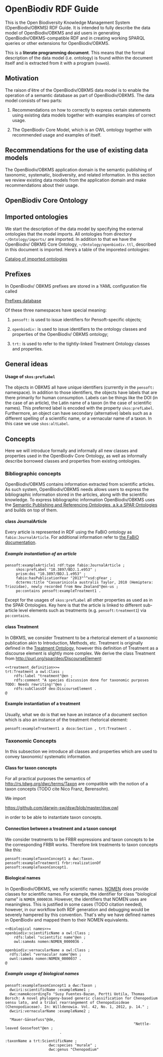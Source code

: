 # OpenBiodiv RDF Guide

This is the Open Biodiversity Knowledge Management System (OpenBiodiv/OBKMS) 
RDF Guide. It is intended to fully describe the data model of OpenBiodiv/OBKMS 
and aid users in generating OpenBiodiv/OBKMS-compatible RDF and in creating 
working SPARQL queries or other extensions for OpenBiodiv/OBKMS.

This is a **literate programming document**. This means that the formal 
description of the data model (i.e. ontology) is found within the document 
itself and is extracted from it with a program (`noweb`).

## Motivation

The raison d'être of the OpenBiodiv/OBKMS data model is to enable the operation
of a semantic database as part of OpenBiodiv/OBKMS. The data model consists of
two parts:

1. Recommendations on how to correctly to express certain statements using 
existing data models together with examples examples of correct usage.

2. The OpenBiodiv Core Model, which is an OWL ontology together with recommended
usage and examples of itself.

## Recommendations for the use of existing data models

The OpenBiodiv/OBKMS application domain is the semantic publishing of taxonomic,
systematic, biodiversity, and related information. In this section we review
existing data models from the application domain and make recommendations about 
their usage.

## OpenBiodiv Core Ontology

## Imported ontologies

We start the description of the data model by specifying the external ontologies
that the model imports. All ontologies from directory `~/Ontology/imports/` are 
imported. In addition to that we have the OpenBiodiv/ OBKMS Core Ontology, 
`~/Ontology/openbiodiv.ttl`, described in this document is imported. Here’s a 
table of the imporeted ontologies:

[Catalog of imported ontologies](Ontology/imports/Catalog.md)

## Prefixes

In OpenBiodiv/ OBKMS prefixes are stored in a YAML configuration file called

[Prefixes database](R/obkms/inst/prefix_db.yml)

Of these three namespaces have special meaning:

1. `pensoft:` is used to issue identifiers for Pensoft-specific objects;

2. `openbiodiv:` is used to issue identifiers to the ontology classes and 
properties of the OpenBiodiv/ OBKMS ontology;

3. `trt:` is used to refer to the tightly-linked Treatment Ontology classes and 
properties.

## General ideas

#### Usage of `skos:prefLabel`

The objects in OBKMS all have unique identifiers (currently in the `pensoft:` 
namespace). In addition to those identifiers, the objects have labels that are 
there primarily for human consumption. Labels can be things like the DOI (in the
case of an article), the Latin name of a taxon (in the case of scientific 
names). This preferred label is encoded with the property `skos:prefLabel`. 
Furthermore, an object can have secondary (alternative) labels such as a 
different spelling of a scientific name, or a vernacular name of a taxon. In 
this case we use `skos:altLabel`.

## Concepts

Here we will introduce formally and informally all new classes and properties
used in the OpenBiodiv Core Ontology, as well as informally describe borrowed
classes and properties from existing ontologies.

### Bibliographic concepts

OpenBiodiv/OBKMS contains information extracted from scientific articles. As 
such system, OpenBiodiv/OBKMS needs allows users to express the bibliographic 
information stored in the articles, along with the scientific knowledge. To 
express bibliographic information OpenBiodiv/OBKMS uses the [Semantic Publishing
and Referencing Ontologies, a.k.a SPAR 
Ontologies](http://www.sparontologies.net/) and builds on top of them.

#### class JournalArticle

Every article is represented in RDF using the FaBiO ontology as
`fabio:JournalArticle`. For additional information refer to [the FaBiO
documentation](http://www.sparontologies.net/ontologies/fabio).

##### Example instantiation of an article

```
pensoft:exampleArticle1 rdf:type fabio:JournalArticle ;
	 skos:prefLabel "10.3897/BDJ.1.e953" ;
	 prism:doi "10.3897/BDJ.1.e953" ;
	 fabio:hasPublicationYear "2013"^^xsd:gYear ;
	 dcterms:title "Casuarinicola australis Taylor, 2010 (Hemiptera: Triozidae), newly recorded from New Zealand"@en-us ;
	 po:contains pensoft:exampleTreatment1 . 
```

Except for the usages of `skos:prefLabel` all other properties as used as in the
SPAR Ontologies. Key here is that the article is linked to different sub-article
level elements such as treatments (e.g. `pensoft:treatment1`) via `po:contains`.

#### class Treatment

In OBKMS, we consider Treatment to be a rhetorical element of a taxonomic 
publication akin to Introduction, Methods, etc. Treatment is originally defined 
in the [Treatment
Ontology](https://github.com/plazi/TreatmentOntologies/blob/master/treatment.owl),
however this definition of Treatment as a discourse element is slightly more 
complex. We derive the class Treatment from
<http://purl.org/spar/deo/DiscourseElement>:

```
<<treatment_definition>>=
trt:Treatment a owl:Class ;
    rdfs:label "treatment"@en ;
    rdfs:comment "A species discussion done for taxonomic purposes TODO: Needs rewriting!"@en ;
    rdfs:subClassOf deo:DiscourseElement .
@
```

#### Example instantiation of a treatment

Usually, what we do is that we have an instance of a document section which is
also an instance of the treatment rhetorical element:

```
pensoft:exampleTreatment1 a doco:Section , trt:Treatment .
```

### Taxonomic Concepts

In this subsection we introduce all classes and properties which are used to
convey taxonomic/ systematic information.

#### Class for taxon concepts

For all practical purposes the semantics of <http://rs.tdwg.org/dwc/terms/Taxon>
are compatible with the notion of a taxon concepts (TODO cite Nico Franz, Berensohn).

We import

https://github.com/darwin-sw/dsw/blob/master/dsw.owl

in order to be able to instantiate taxon concepts.

#### Connection between a treatment and a taxon concept

We consider treatments to be FRBR expressions and taxon concepts to be the
corresponding FRBR works. Therefore  link treatments to taxon concepts
like this:

```
pensoft:exampleTaxonConcept1 a dwc:Taxon.
pensoft:exampleTreatment1 frbr:realizationOf pensoft:exampleTaxonConcept1.
```

#### Biological names

In OpenBiodiv/OBKMS, we reify scientific names.
[NOMEN](https://github.com/SpeciesFileGroup/nomen) does provide classes for
scientific names. For example, the identifier for class "biological name" is
`NOMEN_0000030`. However, the identifiers that NOMEN uses are meaningless. This
is justified in some cases (TODO citation needed), however, in our workflow both
RDF generation and debugging would be severely hampered by this convention.
That's why we have defined names in OpenBiodiv and mapped them to their NOMEN
equivalents.

```
<<Biological names>>=
openbiodiv:scientificName a owl:Class ;
    rdfs:label "scientific name"@en ;
    owl:sameAs nomen:NOMEN_0000036 .
    
openbiodiv:vernacularName a owl:Class ;
  rdfs:label "vernacular name"@en ;
  ownl:sameAs nomen:NOMEN_0000037 .
@
```

##### Example usage of biological names

```
pensoft:exampleTaxonConcept1 a dwc:Taxon ; 
  dwciri:scientificName :exampleName1 ;
  dwc:nameAccordingTo "Susy Fuentes-Bazan, Pertti Uotila, Thomas Borsch: A novel phylogeny-based generic classification for Chenopodium sensu lato, and a tribal rearrangement of Chenopodioideae (Chenopodiaceae). In: Willdenowia. Vol. 42, No. 1, 2012, p. 14." ;
  dwciri:vernacularName :exampleName2 ; 
  
  "Mauer-Gänsefuss"@de,
                                                           "Nettle-leaved Goosefoot"@en ;
                         .

:taxonName a trt:ScientificName ;
                    dwc:species "murale" ;
                    dwc:genus "Chenopodium"
```

